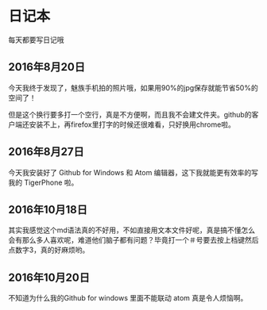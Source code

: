 # 日记本

每天都要写日记哦

## 2016年8月20日
今天我终于发现了，魅族手机拍的照片哦，如果用90%的jpg保存就能节省50%的空间了！

但是这个换行要多打一个空行，真是不方便啊，而且我不会建文件夹。github的客户端还安装不上，再firefox里打字的时候还很难看，只好换用chrome啦。

## 2016年8月27日
今天我安装好了 Github for Windows 和 Atom 编辑器，这下我就能更有效率的写我的 TigerPhone 啦。

## 2016年10月18日
其实我感觉这个md语法真的不好用，不如直接用文本文件好呢，真是搞不懂怎么会有那么多人喜欢呢，难道他们脑子都有问题？毕竟打一个＃号要去按上档键然后点数字3，真的好麻烦哟。

## 2016年10月20日
不知道为什么我的Github for windows 里面不能联动 atom 真是令人烦恼啊。
